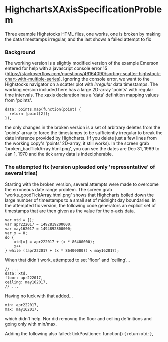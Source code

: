 # HighchartsXAxisSpecificationProblem
Three example Highstocks HTML files, one works, one is broken by making the data timestamps irregular, and the last shows a failed attempt to fix

### Background
The working version is a slightly modified version of the example Emerson entered for help with a javascript console error 15 (https://stackoverflow.com/questions/46164090/sorting-scatter-highstock-chart-with-multiple-series). Ignoring the console error, we want to the Highstocks navigator on a scatter plot with *irregular* data timestamps. The working version included here has a large 2D-array 'points' with regular time intervals. The xaxis declaration has a 'data' definition mapping values from 'points'.

    data: points.map(function(point) {
      return [point[2]];
    }),

the only changes in the broken version is a set of arbitrary deletes from the 'points' array to force the timestamps to be sufficiently irregular to break the date inference provided by Highcharts. (If you delete just a few lines from the working copy's 'points' 2D-array, it still works). In the screen grab 'broken_badTickArray.html.png', you can see the dates are Dec 31, 1969 to Jan 1, 1970 and the tick array data is indecipherable.

### The attempted fix (version uploaded only 'representative' of several tries)
Starting with the broken version, several attempts were made to overcome the erroneous date range problem.
The screen grab 'works_goodTickArray.html.png' shows that Highcharts boiled down the large number of timestamps to a small set of midnight day boundaries. In the attempted fix version, the following code generators an explicit set of timestamps that are then given as the value for the x-axis data.

	var xtd = [];
	var apr222017 = 1492819200000;
	var may162017 = 1494892800000;
	var x = 0;
	do {
		xtd[x] = apr222017 + (x * 86400000);
		x++
	} while ((apr222017 + (x * 86400000)) < may162017);
  
  When that didn't work, attempted to set 'floor' and 'ceiling'...
  
    // ...
    data: xtd,
    floor: apr222017,
    ceiling: may162017,
    // ...
    
  Having no luck with that added...
  
    min: apr222017,
    max: may162017,
  
  which didn't help. Nor did removng the floor and ceiling definitions and going only with min/max.
  
  Adding the following also failed:
      tickPositioner: function() {
        return xtd;
      },

